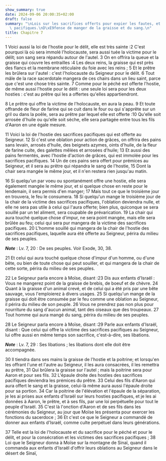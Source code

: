 ```yaml
---
show_summary: true
date: 2024-09-06 20:00:35+02:00
draft: false
summary: "\nLois sur les sacrifices offerts pour expier les fautes, et sur les sacrifices\
  \ pacifiques.\nD\xE9fense de manger de la graisse et du sang.\n"
title: Chapitre 7
---
```





1 Voici aussi la loi de l'hostie pour le délit, elle est très sainte :2 C'est pourquoi là où sera immolé l'holocauste, sera aussi tuée la victime pour le délit; son sang sera répandu autour de l'autel. 3 On en offrira la queue et la graisse qui couvre les entrailles :4 Les deux reins, la graisse qui est près des flancs et la membrane réticulaire du foie avec les reins ; 5 Et le prêtre les brûlera sur l'autel : c'est l'holocauste du Seigneur pour le délit. 6 Tout mâle de la race sacerdotale mangera de ces chairs dans un lieu saint, parce que c'est une chose très sainte. 7 Comme pour le péché est offerte l'hostie, de même aussi l'hostie pour le délit : une seule loi sera pour les deux hosties : c'est au prêtre qui les a offertes qu'elles appartiendront.


8 Le prêtre qui offre la victime de l'holocauste, en aura la peau. 9 Et toute offrande de fleur de farine qui se cuit dans le four ou qui s'apprête sur un gril ou dans la poêle, sera au prêtre par lequel elle est offerte :10 Qu'elle soit arrosée d'huile ou qu'elle soit sèche, elle sera partagée entre tous les fils d'Aaron en une égale mesure.


11 Voici la loi de l'hostie des sacrifices pacifiques qui est offerte au Seigneur. 12 Si c'est une oblation pour action de grâces, on offrira des pains sans levain, arrosés d'huile, des beignets azymes, oints d'huile, de la fleur de farine cuite, des galettes mêlées et arrosées d'huile; 13 Et aussi des pains fermentés, avec l'hostie d'action de grâces, qui est immolée pour les sacrifices pacifiques. 14 Un de ces pains sera offert pour prémices au Seigneur, et il sera au prêtre qui répandra le sang de l'hostie, 15 Dont la chair sera mangée le même jour, et il n'en restera rien jusqu'au matin.


16 Si quelqu'un par voeu ou spontanément offre une hostie, elle sera également mangée le même jour, et si quelque chose en reste pour le lendemain, il sera permis d'en manger; 17 Mais tout ce que le troisième jour en trouvera, le feu le consumera. 18 Si quelqu'un mange le troisième jour de la chair de la victime des sacrifices pacifiques, l'oblation deviendra nulle, et elle ne sera pas utile à celui qui l'aura offerte; bien plus, quiconque se sera souillé par un tel aliment, sera coupable de prévarication. 19 La chair qui aura touché quelque chose d'impur, ne sera point mangée, mais elle sera brûlée au feu; celui qui sera pur mangera de la victime des sacrifices pacifiques. 20 L'homme souillé qui mangera de la chair de l'hostie des sacrifices pacifiques, laquelle aura été offerte au Seigneur, périra du milieu de ses peuples.

***Note*** :  Lv. 7, 20 : De ses peuples. Voir Exode, 30, 38.

21 Et celui qui aura touché quelque chose d'impur d'un homme, ou d'une bête, ou bien de toute chose qui peut souiller, et qui mangera de la chair de cette sorte, périra du milieu de ses peuples.


22 Le Seigneur parla encore à Moïse, disant :23 Dis aux enfants d'Israël : Vous ne mangerez point de la graisse de brebis, de boeuf et de chèvre. 24 Quant à la graisse d'un animal crevé, et de celui qui a été pris par une bête sauvage, vous l'emploierez à divers usages. 25 Si quelqu'un mange de la graisse qui doit être consumée par le feu comme une oblation au Seigneur, il périra du milieu de son peuple. 26 Vous ne prendrez pas non plus pour nourriture du sang d'aucun animal, tant des oiseaux que des troupeaux. 27 Tout homme qui aura mangé du sang, périra du milieu de ses peuples.


28 Le Seigneur parla encore à Moïse, disant :29 Parle aux enfants d'Israël, disant : Que celui qui offre la victime des sacrifices pacifiques au Seigneur, lui offre aussi en même temps son sacrifice, c'est-à-dire, ses libations.

***Note*** :  Lv. 7, 29 : Ses libations ; les libations dont elle doit être accompagnée.

30 Il tiendra dans ses mains la graisse de l'hostie et la poitrine; et lorsqu'en les offrant l'une et l'autre au Seigneur, il les aura consacrées, il les remettra au prêtre, 31 Qui brûlera la graisse sur l'autel ; mais la poitrine sera pour Aaron et pour ses fils. 32 L'épaule droite des hosties des sacrifices pacifiques deviendra les prémices du prêtre. 33 Celui des fils d'Aaron qui aura offert le sang et la graisse, celui-là même aura aussi l'épaule droite pour sa portion. 34 Car la poitrine de l'élévation et l'épaule de la séparation, je les ai prises aux enfants d'Israël sur leurs hosties pacifiques, et je les ai données à Aaron, le prêtre, et à ses fils, par une loi perpétuelle pour tout le peuple d'Israël. 35 C'est là l'onction d'Aaron et de ses fils dans les cérémonies du Seigneur, au jour que Moïse les présenta pour exercer les fonctions du sacerdoce ; 36 Et c'est ce que le Seigneur a commandé de donner aux enfants d'Israël, comme culte perpétuel dans leurs générations.


37 Telle est la loi de l'holocauste et du sacrifice pour le péché et pour le délit, et pour la consécration et les victimes des sacrifices pacifiques ; 38 Loi que le Seigneur donna à Moïse sur la montagne de Sinaï, quand il commanda aux enfants d'Israël d'offrir leurs oblations au Seigneur dans le désert de Sinaï,

